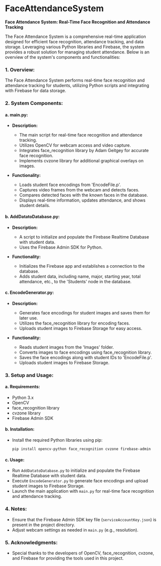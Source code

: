 # FaceAttendanceSystem
**Face Attendance System: Real-Time Face Recognition and Attendance Tracking**

The Face Attendance System is a comprehensive real-time application designed for efficient face recognition, attendance tracking, and data storage. Leveraging various Python libraries and Firebase, the system provides a robust solution for managing student attendance. Below is an overview of the system's components and functionalities:

### **1. Overview:**
The Face Attendance System performs real-time face recognition and attendance tracking for students, utilizing Python scripts and integrating with Firebase for data storage.

### **2. System Components:**

#### a. **main.py:**
   - **Description:**
      - The main script for real-time face recognition and attendance tracking.
      - Utilizes OpenCV for webcam access and video capture.
      - Integrates face_recognition library by Adam Geitgey for accurate face recognition.
      - Implements cvzone library for additional graphical overlays on images.

   - **Functionality:**
      - Loads student face encodings from 'EncodeFile.p'.
      - Captures video frames from the webcam and detects faces.
      - Compares detected faces with the known faces in the database.
      - Displays real-time information, updates attendance, and shows student details.

#### b. **AddDatatoDatabase.py:**
   - **Description:**
      - A script to initialize and populate the Firebase Realtime Database with student data.
      - Uses the Firebase Admin SDK for Python.

   - **Functionality:**
      - Initializes the Firebase app and establishes a connection to the database.
      - Adds student data, including name, major, starting year, total attendance, etc., to the 'Students' node in the database.

#### c. **EncodeGenerator.py:**
   - **Description:**
      - Generates face encodings for student images and saves them for later use.
      - Utilizes the face_recognition library for encoding faces.
      - Uploads student images to Firebase Storage for easy access.

   - **Functionality:**
      - Reads student images from the 'Images' folder.
      - Converts images to face encodings using face_recognition library.
      - Saves the face encodings along with student IDs to 'EncodeFile.p'.
      - Uploads student images to Firebase Storage.

### **3. Setup and Usage:**

#### a. **Requirements:**
   - Python 3.x
   - OpenCV
   - face_recognition library
   - cvzone library
   - Firebase Admin SDK

#### b. **Installation:**
   - Install the required Python libraries using pip:
     ```
     pip install opencv-python face_recognition cvzone firebase-admin
     ```

#### c. **Usage:**
   - Run `AddDatatoDatabase.py` to initialize and populate the Firebase Realtime Database with student data.
   - Execute `EncodeGenerator.py` to generate face encodings and upload student images to Firebase Storage.
   - Launch the main application with `main.py` for real-time face recognition and attendance tracking.

### **4. Notes:**
   - Ensure that the Firebase Admin SDK key file (`serviceAccountKey.json`) is present in the project directory.
   - Adjust webcam settings as needed in `main.py` (e.g., resolution).

### **5. Acknowledgments:**
   - Special thanks to the developers of OpenCV, face_recognition, cvzone, and Firebase for providing the tools used in this project.



